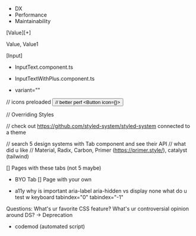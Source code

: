 - DX
- Performance
- Maintainability

[Value][+]

Value, Value1

[Input]

- InputText.component.ts
- InputTextWithPlus.component.ts

- variant=""

<Modal>
<Modal.Header>
<Modal.Body>

// icons preloaded
<Button icon="bag">
// better perf
<Button icon={<Bag />}></Button>

// Overriding Styles

<div class="wrapper">
    <MyComponent styles={{  }}>
</div>

// check out https://github.com/styled-system/styled-system
<Box color='gray.0' />
connected to a theme

// search 5 design systems with Tab component and see their API
// what did u like
// Material, Radix, Carbon, Primer (https://primer.style/), catalyst (tailwind)

[] Pages with these tabs (not 5 maybe)

- BYO Tab
  [] Page with your own

- a11y
  why is important
  aria-label
  aria-hidden vs display none
  what do u test w keyboard
  tabindex="0" tabindex="-1"

Questions:
What's ur favorite CSS feature?
What's ur controversial opinion around DS? -> Deprecation

- codemod (automated script)
